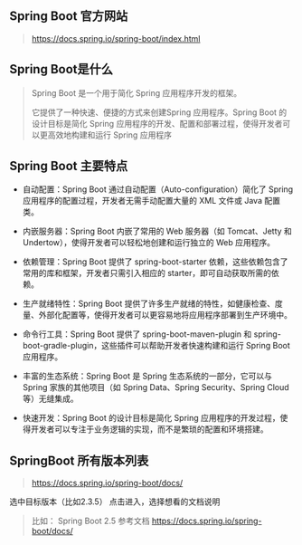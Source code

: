 ## Spring Boot 官方网站
> https://docs.spring.io/spring-boot/index.html

## Spring Boot是什么
> Spring Boot 是一个用于简化 Spring 应用程序开发的框架。
> 
> 它提供了一种快速、便捷的方式来创建Spring 应用程序。Spring Boot 的设计目标是简化 Spring 应用程序的开发、配置和部署过程，使得开发者可以更高效地构建和运行 Spring 应用程序

## Spring Boot 主要特点
- 自动配置：Spring Boot 通过自动配置（Auto-configuration）简化了 Spring 应用程序的配置过程，开发者无需手动配置大量的 XML 文件或 Java 配置类。

- 内嵌服务器：Spring Boot 内嵌了常用的 Web 服务器（如 Tomcat、Jetty 和 Undertow），使得开发者可以轻松地创建和运行独立的 Web 应用程序。

- 依赖管理：Spring Boot 提供了 spring-boot-starter 依赖，这些依赖包含了常用的库和框架，开发者只需引入相应的 starter，即可自动获取所需的依赖。

- 生产就绪特性：Spring Boot 提供了许多生产就绪的特性，如健康检查、度量、外部化配置等，使得开发者可以更容易地将应用程序部署到生产环境中。

- 命令行工具：Spring Boot 提供了 spring-boot-maven-plugin 和 spring-boot-gradle-plugin，这些插件可以帮助开发者快速构建和运行 Spring Boot 应用程序。

- 丰富的生态系统：Spring Boot 是 Spring 生态系统的一部分，它可以与 Spring 家族的其他项目（如 Spring Data、Spring Security、Spring Cloud 等）无缝集成。

- 快速开发：Spring Boot 的设计目标是简化 Spring 应用程序的开发过程，使得开发者可以专注于业务逻辑的实现，而不是繁琐的配置和环境搭建。

## SpringBoot 所有版本列表
> https://docs.spring.io/spring-boot/docs/

选中目标版本（比如2.3.5） 点击进入，选择想看的文档说明
> 比如： Spring Boot 2.5 参考文档 https://docs.spring.io/spring-boot/docs/

